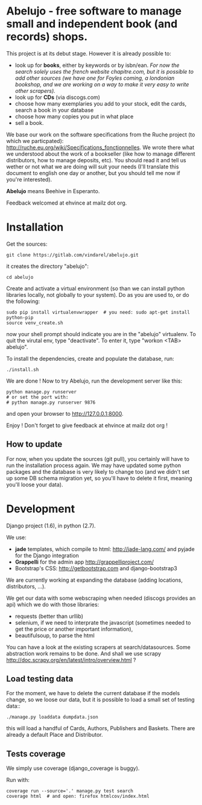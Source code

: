 Abelujo - free software to manage small and independent book (and records) shops.
=================================================================================

This project is at its debut stage. However it is already possible to:

-   look up for **books**, either by keywords or by isbn/ean. *For now
    the search solely uses the french website chapitre.com, but it is
    possible to add other sources (we have one for Foyles coming, a
    londonian bookshop, and we are working on a way to make it very easy
    to write other scrapers).*
-   look up for **CDs** (via discogs.com)
-   choose how many exemplaries you add to your stock, edit the cards,
    search a book in your database
-   choose how many copies you put in what place
-   sell a book.

We base our work on the software specifications from the Ruche project
(to which we particpated):
<http://ruche.eu.org/wiki/Specifications_fonctionnelles>. We wrote there
what we understood about the work of a bookseller (like how to manage
different distributors, how to manage deposits, etc). You should read it
and tell us wether or not what we are doing will suit your needs (I'll
translate this document to english one day or another, but you should
tell me now if you're interested).

**Abelujo** means Beehive in Esperanto.

Feedback welcomed at ehvince at mailz dot org.

Installation
============

Get the sources:

    git clone https://gitlab.com/vindarel/abelujo.git

it creates the directory "abelujo":

    cd abelujo

Create and activate a virtual environment (so than we can install python
libraries locally, not globally to your system). Do as you are used to,
or do the following:

    sudo pip install virtualenvwrapper  # you need: sudo apt-get install python-pip
    source venv_create.sh

now your shell prompt should indicate you are in the "abelujo"
virtualenv. To quit the virutal env, type "deactivate". To enter it,
type "workon \<TAB\> abelujo".

To install the dependencies, create and populate the database, run:

    ./install.sh

We are done ! Now to try Abelujo, run the development server like this:

    python manage.py runserver
    # or set the port with:
    # python manage.py runserver 9876

and open your browser to <http://127.0.0.1:8000>.

Enjoy ! Don't forget to give feedback at ehvince at mailz dot org !

How to update
-------------

For now, when you update the sources (git pull), you certainly will have
to run the installation process again. We may have updated some python
packages and the database is very likely to change too (and we didn't
set up some DB schema migration yet, so you'll have to delete it first,
meaning you'll loose your data).

Development
===========

Django project (1.6), in python (2.7).

We use:

-   **jade** templates, which compile to html: <http://jade-lang.com/>
    and pyjade for the Django integration
-   **Grappelli** for the admin app <http://grappelliproject.com/>
-   Bootstrap's CSS: <http://getbootstrap.com> and django-bootstrap3

We are currently working at expanding the database (adding locations,
distributors, …).

We get our data with some webscraping when needed (discogs provides an
api) which we do with those libraries:

-   requests (better than urllib)
-   selenium, if we need to interprate the javascript (sometimes needed
    to get the price or another important information),
-   beautifulsoup, to parse the html

You can have a look at the existing scrapers at search/datasources. Some
abstraction work remains to be done. And shall we use scrapy
<http://doc.scrapy.org/en/latest/intro/overview.html> ?

Load testing data
-----------------

For the moment, we have to delete the current database if the models
change, so we loose our data, but it is possible to load a small set
of testing data::

    ./manage.py loaddata dumpdata.json

this will load a handful of Cards, Authors, Publishers and
Baskets. There are already a default Place and Distributor.

Tests coverage
--------------

We simply use coverage (django\_coverage is buggy).

Run with:

    coverage run --source='.' manage.py test search
    coverage html  # and open: firefox htmlcov/index.html
